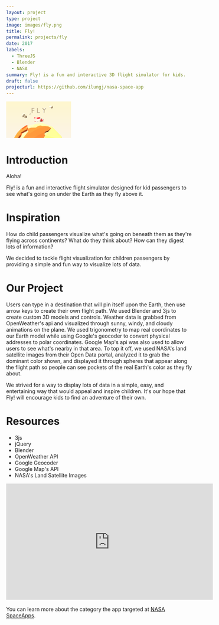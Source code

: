 ```yaml
---
layout: project
type: project
image: images/fly.png
title: Fly!
permalink: projects/fly
date: 2017
labels:
  - ThreeJS
  - Blender
  - NASA
summary: Fly! is a fun and interactive 3D flight simulator for kids.
draft: false
projecturl: https://github.com/ilungj/nasa-space-app
---
```


<img class="ui centered middle image" width = "35%" src="../images/fly.png">  

  <h1>Introduction</h1>

  <p>Aloha!</p>

  <p>Fly! is a fun and interactive flight simulator designed for kid passengers to see what's going on under the Earth as they fly above it. </p>
  
  <h1>Inspiration</h1>

  <p> How do child passengers visualize what's going on beneath them as they're flying across continents? What do they think about? How can they digest lots of information? </p>

  <p>We decided to tackle flight visualization for children passengers by providing a simple and fun way to visualize lots of data. </p>

  <h1>Our Project</h1>

  <p> Users can type in a destination that will pin itself upon the Earth, then use arrow keys to create their own flight path. We used Blender and 3js to create custom 3D models and controls. Weather data is grabbed from OpenWeather's api and visualized through sunny, windy, and cloudy animations on the plane. We used trigonometry to map real coordinates to our Earth model while using Google's geocoder to convert physical addresses to polar coordinates. Google Map's api was also used to allow users to see what's nearby in that area. To top it off, we used NASA's land satellite images from their Open Data portal, analyzed it to grab the dominant color shown, and displayed it through spheres that appear along the flight path so people can see pockets of the real Earth's color as they fly about. </p> 
  <p> We strived for a way to display lots of data in a simple, easy, and entertaining way that would appeal and inspire children. It's our hope that Fly! will encourage kids to find an adventure of their own.</p>

  <h1> Resources </h1>
  <ul>
    <li> 3js </li>
    <li> jQuery </li>
    <li> Blender </li>
    <li> OpenWeather API </li>
    <li> Google Geocoder </li>
    <li> Google Map's API </li>
    <li> NASA's Land Satellite Images </li>
  </ul>
<center>
  <iframe src="https://www.facebook.com/plugins/video.php?    href=https%3A%2F%2Fwww.facebook.com%2Fjrdevleague%2Fvideos%2F1354630164629335%2F&show_text=0&width=560" width="560" height="315" style="border:none;overflow:hidden" scrolling="no" frameborder="0" allowTransparency="true" allowFullScreen="true"></iframe>

</center>

<p> You can learn more about the category the app targeted at <a href="https://2017.spaceappschallenge.org/challenges/earth-and-us/pilots-plus/details">NASA SpaceApps</a>.</p>